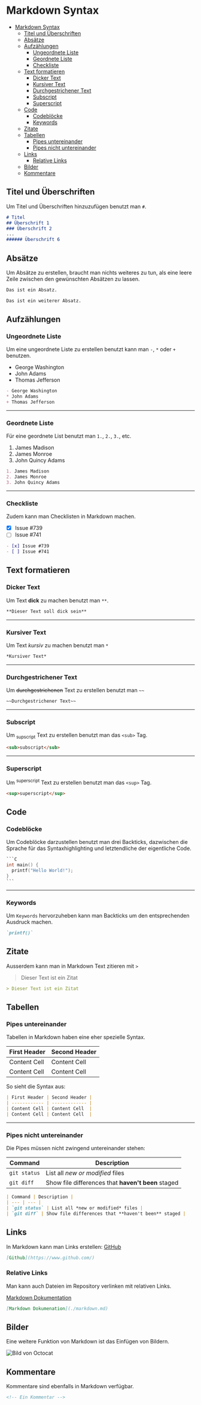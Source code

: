# Markdown Syntax

- [Markdown Syntax](#markdown-syntax)
  - [Titel und Überschriften](#titel-und-überschriften)
  - [Absätze](#absätze)
  - [Aufzählungen](#aufzählungen)
    - [Ungeordnete Liste](#ungeordnete-liste)
    - [Geordnete Liste](#geordnete-liste)
    - [Checkliste](#checkliste)
  - [Text formatieren](#text-formatieren)
    - [Dicker Text](#dicker-text)
    - [Kursiver Text](#kursiver-text)
    - [Durchgestrichener Text](#durchgestrichener-text)
    - [Subscript](#subscript)
    - [Superscript](#superscript)
  - [Code](#code)
    - [Codeblöcke](#codeblöcke)
    - [Keywords](#keywords)
  - [Zitate](#zitate)
  - [Tabellen](#tabellen)
    - [Pipes untereinander](#pipes-untereinander)
    - [Pipes nicht untereinander](#pipes-nicht-untereinander)
  - [Links](#links)
    - [Relative Links](#relative-links)
  - [Bilder](#bilder)
  - [Kommentare](#kommentare)

## Titel und Überschriften

Um Titel und Überschriften hinzuzufügen benutzt man `#`.

```md
# Titel
## Überschrift 1
### Überschrift 2
...
###### Überschrift 6
```

## Absätze

Um Absätze zu erstellen, braucht man nichts weiteres zu tun, als eine leere Zeile zwischen den gewünschten Absätzen zu lassen.

```md
Das ist ein Absatz.

Das ist ein weiterer Absatz.
```

## Aufzählungen

### Ungeordnete Liste

Um eine ungeordnete Liste zu erstellen benutzt kann man `-`, `*` oder `+` benutzen.

- George Washington
- John Adams
- Thomas Jefferson

```md
- George Washington
* John Adams
+ Thomas Jefferson
```

---

### Geordnete Liste

Für eine geordnete List benutzt man `1.`, `2.`, `3.`, etc.

1. James Madison
2. James Monroe
3. John Quincy Adams

```md
1. James Madison
2. James Monroe
3. John Quincy Adams
```

---

### Checkliste

Zudem kann man Checklisten in Markdown machen.

- [x] Issue #739
- [ ] Issue #741

```md
- [x] Issue #739
- [ ] Issue #741
```

## Text formatieren

### Dicker Text

Um Text **dick** zu machen benutzt man `**`.

```md
**Dieser Text soll dick sein**
```

---

### Kursiver Text

Um Text *kursiv* zu machen benutzt man `*`

```md
*Kursiver Text*
```

---

### Durchgestrichener Text

Um ~~durchgestrichenen~~ Text zu erstellen benutzt man `~~`

```md
~~Durchgestrichener Text~~
```

---

### Subscript

Um <sub>supscript</sub> Text zu erstellen benutzt man das `<sub>` Tag.

```md
<sub>subscript</sub>
```

---

### Superscript

Um <sup>superscript</sup> Text zu erstellen benutzt man das `<sup>` Tag.

```md
<sup>superscript</sup>
```

## Code

### Codeblöcke

Um Codeblöcke darzustellen benutzt man drei Backticks, dazwischen die Sprache für das Syntaxhighlighting und letztendliche der eigentliche Code.

````C
```C
int main() {
  printf("Hello World!");
}
```
````

---

### Keywords

Um `Keywords` hervorzuheben kann man Backticks um den entsprechenden Ausdruck machen.

```md
`printf()`
```

## Zitate

Ausserdem kann man in Markdown Text zitieren mit `>`

> Dieser Text ist ein Zitat

```md
> Dieser Text ist ein Zitat
```

## Tabellen

### Pipes untereinander

Tabellen in Markdown haben eine eher spezielle Syntax.

| First Header | Second Header |
| ------------ | ------------- |
| Content Cell | Content Cell  |
| Content Cell | Content Cell  |

So sieht die Syntax aus:

```md
| First Header | Second Header |
| ------------ | ------------- |
| Content Cell | Content Cell  |
| Content Cell | Content Cell  |
```

---

### Pipes nicht untereinander

Die Pipes müssen nicht zwingend untereinander stehen:

| Command | Description |
| --- | --- |
| `git status` | List all *new or modified* files |
| `git diff` | Show file differences that **haven't been** staged |

```md
| Command | Description |
| --- | --- |
| `git status` | List all *new or modified* files |
| `git diff` | Show file differences that **haven't been** staged |
```

## Links

In Markdown kann man Links erstellen: [GitHub](htttps://www.github.com/)

```md
[Github](https://www.github.com/)
```

### Relative Links

Man kann auch Dateien im Repository verlinken mit relativen Links.

[Markdown Dokumentation](./markdown.md)

```md
[Markdown Dokumenation](./markdown.md)
```

## Bilder

Eine weitere Funktion von Markdown ist das Einfügen von Bildern.

![Bild von Octocat](https://myoctocat.com/assets/images/base-octocat.svg)

## Kommentare

<!-- Man kann ebenfalls Kommentare erstellen -->
Kommentare sind ebenfalls in Markdown verfügbar.

```md
<!-- Ein Kommentar -->
```
